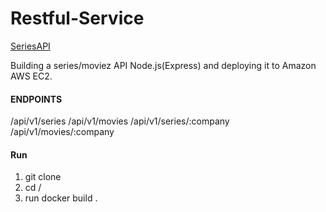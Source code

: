 # Restful-Service

[SeriesAPI](http://3.22.120.86:5000/api/v1/series)

Building a series/moviez API Node.js(Express) and deploying it to Amazon AWS EC2.

#### ENDPOINTS

/api/v1/series
/api/v1/movies
/api/v1/series/:company
/api/v1/movies/:company

#### Run

1. git clone
2. cd /
3. run docker build .
